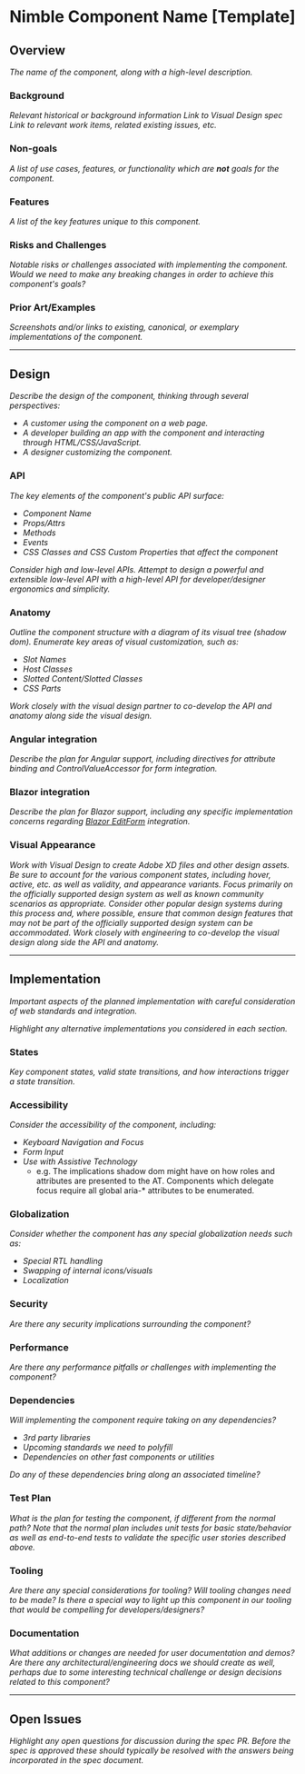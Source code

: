# Nimble Component Name [Template]

## Overview

*The name of the component, along with a high-level description.*

### Background

*Relevant historical or background information*
*Link to Visual Design spec*
*Link to relevant work items, related existing issues, etc.*

### Non-goals

*A list of use cases, features, or functionality which are **not** goals for the component.*
  
### Features

*A list of the key features unique to this component.*

### Risks and Challenges

*Notable risks or challenges associated with implementing the component. Would we need to make any breaking changes in order to achieve this component's goals?*

### Prior Art/Examples

*Screenshots and/or links to existing, canonical, or exemplary implementations of the component.*

---

## Design

*Describe the design of the component, thinking through several perspectives:*

- *A customer using the component on a web page.*
- *A developer building an app with the component and interacting through HTML/CSS/JavaScript.*
- *A designer customizing the component.*

### API

*The key elements of the component's public API surface:*

- *Component Name*
- *Props/Attrs*
- *Methods*
- *Events*
- *CSS Classes and CSS Custom Properties that affect the component*

*Consider high and low-level APIs. Attempt to design a powerful and extensible low-level API with a high-level API for developer/designer ergonomics and simplicity.*

### Anatomy 

*Outline the component structure with a diagram of its visual tree (shadow dom). Enumerate key areas of visual customization, such as:*

- *Slot Names*
- *Host Classes*
- *Slotted Content/Slotted Classes*
- *CSS Parts*

*Work closely with the visual design partner to co-develop the API and anatomy along side the visual design.*

### Angular integration 

*Describe the plan for Angular support, including directives for attribute binding and ControlValueAccessor for form integration.*

### Blazor integration 

*Describe the plan for Blazor support, including any specific implementation concerns regarding [Blazor EditForm](https://docs.microsoft.com/en-us/aspnet/core/blazor/forms-validation?view=aspnetcore-6.0) integration.*

### Visual Appearance

*Work with Visual Design to create Adobe XD files and other design assets. Be sure to account for the various component states, including hover, active, etc. as well as validity, and appearance variants. Focus primarily on the officially supported design system as well as known community scenarios as appropriate. Consider other popular design systems during this process and, where possible, ensure that common design features that may not be part of the officially supported design system can be accommodated. Work closely with engineering to co-develop the visual design along side the API and anatomy.*

---

## Implementation

*Important aspects of the planned implementation with careful consideration of web standards and integration.*

*Highlight any alternative implementations you considered in each section.*

### States

*Key component states, valid state transitions, and how interactions trigger a state transition.*

### Accessibility

*Consider the accessibility of the component, including:*

- *Keyboard Navigation and Focus*
- *Form Input*
- *Use with Assistive Technology*
  - e.g. The implications shadow dom might have on how roles and attributes are presented to the AT. Components which delegate focus require all global aria-* attributes to be enumerated.

### Globalization

*Consider whether the component has any special globalization needs such as:*

- *Special RTL handling*
- *Swapping of internal icons/visuals*
- *Localization*

### Security

*Are there any security implications surrounding the component?*

### Performance

*Are there any performance pitfalls or challenges with implementing the component?*

### Dependencies

*Will implementing the component require taking on any dependencies?*

- *3rd party libraries*
- *Upcoming standards we need to polyfill*
- *Dependencies on other fast components or utilities*

*Do any of these dependencies bring along an associated timeline?*

### Test Plan

*What is the plan for testing the component, if different from the normal path? Note that the normal plan includes unit tests for basic state/behavior as well as end-to-end tests to validate the specific user stories described above.*

### Tooling

*Are there any special considerations for tooling? Will tooling changes need to be made? Is there a special way to light up this component in our tooling that would be compelling for developers/designers?*

### Documentation

*What additions or changes are needed for user documentation and demos? Are there any architectural/engineering docs we should create as well, perhaps due to some interesting technical challenge or design decisions related to this component?*

---
## Open Issues

*Highlight any open questions for discussion during the spec PR. Before the spec is approved these should typically be resolved with the answers being incorporated in the spec document.*